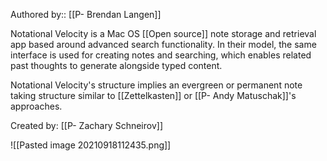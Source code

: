 Authored by:: [[P- Brendan Langen]]

Notational Velocity is a Mac OS [[Open source]] note storage and retrieval app based around advanced search functionality. In their model, the same interface is used for creating notes and searching, which enables related past thoughts to generate alongside typed content. 

Notational Velocity's structure implies an evergreen or permanent note taking structure similar to [[Zettelkasten]] or [[P- Andy Matuschak]]'s approaches.

Created by: [[P- Zachary Schneirov]]

![[Pasted image 20210918112435.png]]